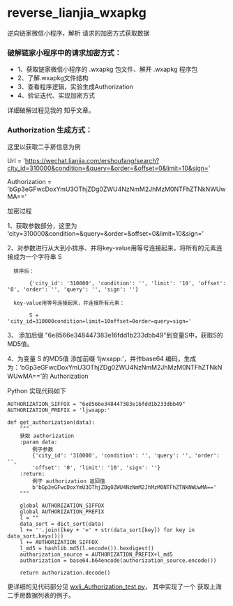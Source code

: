 # reverse_lianjia_wxapkg
逆向链家微信小程序，解析 请求的加密方式获取数据

### 破解链家小程序中的请求加密方式：
- 1、获取链家微信小程序的 .wxapkg 包文件、解开 .wxapkg 程序包
- 2、了解.wxapkg文件结构
- 3、查看程序逻辑，实验生成Authorization
- 4、验证迭代、实现加密方式

详细破解过程见我的 知乎文章。

### Authorization 生成方式：
这里以获取二手房信息为例

Url = 'https://wechat.lianjia.com/ershoufang/search?city_id=310000&condition=&query=&order=&offset=0&limit=10&sign='

Authorization = 'bGp3eGFwcDoxYmU3OThjZDg0ZWU4NzNmM2JhMzM0NTFhZTNkNWUwMA=='

加密过程

1、获取参数部分，这里为 ‘city=310000&condition=&query=&order=&offset=0&limit=10&sign=’

2、对参数进行从大到小排序、并将key-value用等号连接起来，将所有的元素连接成为一个字符串 S

      排序后：

           {'city_id': '310000', 'condition': '', 'limit': '10', 'offset': '0', 'order': '', 'query': '', 'sign': ''}

      key-value用等号连接起来，并连接所有元素：

           S =  'city_id=310000condition=limit=10offset=0order=query=sign='

3、 添加后缀 "6e8566e348447383e16fdd1b233dbb49"到变量S中，获取S的MD5值。

4、为变量 S 的MD5值 添加前缀 ‘ljwxapp:’，并作base64 编码，生成为：‘bGp3eGFwcDoxYmU3OThjZDg0ZWU4NzNmM2JhMzM0NTFhZTNkNWUwMA==’的 Authorization



Python 实现代码如下

    AUTHORIZATION_SIFFOX = "6e8566e348447383e16fdd1b233dbb49"
    AUTHORIZATION_PREFIX = 'ljwxapp:'
    
    def get_authorization(data):
    	"""    
        获取 authorization
        :param data: 
        	例子参数
            {'city_id': '310000', 'condition': '', 'query': '', 'order': '', 
            'offset': '0', 'limit': '10', 'sign': ''}
        :return: 
            例子 authorization 返回值
            b'bGp3eGFwcDoxYmU3OThjZDg0ZWU4NzNmM2JhMzM0NTFhZTNkNWUwMA=='
        """
    
        global AUTHORIZATION_SIFFOX
        global AUTHORIZATION_PREFIX
        l = ""
        data_sort = dict_sort(data)
        l += ''.join([key + '=' + str(data_sort[key]) for key in data_sort.keys()])
        l += AUTHORIZATION_SIFFOX
        l_md5 = hashlib.md5(l.encode()).hexdigest()
        authorization_source = AUTHORIZATION_PREFIX+l_md5
        authorization = base64.b64encode(authorization_source.encode())
    
        return authorization.decode()

更详细的见代码部分见 [wxlj_Authorization_test.py](https://github.com/Ant-Ferry/reverse_lianjia_wxapkg/blob/master/wxlj_Authorization_test.py)，
其中实现了一个 获取上海 二手房数据列表的例子。


